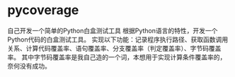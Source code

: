 # pycoverage
自己开发一个简单的Python白盒测试工具
根据Python语言的特性，开发一个Python代码的白盒测试工具。
实现以下功能：记录程序执行路径、获取函数调用关系、计算代码覆盖率、语句覆盖率、分支覆盖率（判定覆盖率）、字节码覆盖率。
其中字节码覆盖率是我自己造的一个词，本想用于实现计算条件覆盖率的，奈何没有成功。
